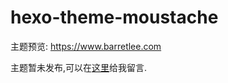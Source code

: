 hexo-theme-moustache
================

主题预览: <https://www.barretlee.com>

主题暂未发布,可以在[这里](https://www.barretlee.com/message/)给我留言.